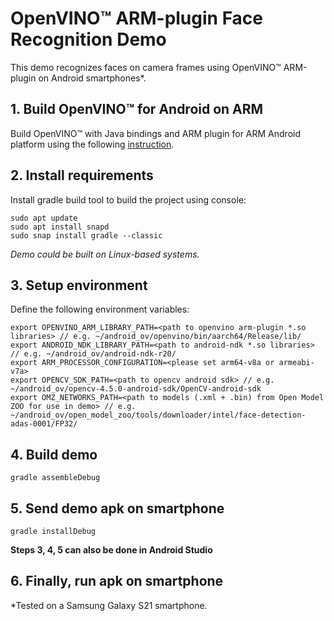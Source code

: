 # OpenVINO™ ARM-plugin Face Recognition Demo

This demo recognizes faces on camera frames using OpenVINO™ ARM-plugin on Android smartphones*.

## 1. Build OpenVINO™ for Android on ARM

Build OpenVINO™ with Java bindings and ARM plugin for ARM Android platform using the following [instruction](https://opencv.org/face-recognition-on-android-using-openvino-toolkit-with-arm-plugin/).

## 2. Install requirements  

Install gradle build tool to build the project using console:
```
sudo apt update
sudo apt install snapd
sudo snap install gradle --classic
```

*Demo could be built on Linux-based systems.*

## 3. Setup environment
Define the following environment variables:
```
export OPENVINO_ARM_LIBRARY_PATH=<path to openvino arm-plugin *.so libraries> // e.g. ~/android_ov/openvino/bin/aarch64/Release/lib/
export ANDROID_NDK_LIBRARY_PATH=<path to android-ndk *.so libraries> // e.g. ~/android_ov/android-ndk-r20/
export ARM_PROCESSOR_CONFIGURATION=<please set arm64-v8a or armeabi-v7a>
export OPENCV_SDK_PATH=<path to opencv android sdk> // e.g. ~/android_ov/opencv-4.5.0-android-sdk/OpenCV-android-sdk
export OMZ_NETWORKS_PATH=<path to models (.xml + .bin) from Open Model ZOO for use in demo> // e.g. ~/android_ov/open_model_zoo/tools/downloader/intel/face-detection-adas-0001/FP32/
```

## 4. Build demo
```
gradle assembleDebug
```

## 5. Send demo apk on smartphone
```
gradle installDebug
```

**Steps 3, 4, 5 can also be done in Android Studio**

## 6. Finally, run apk on smartphone

*Tested on a Samsung Galaxy S21 smartphone.